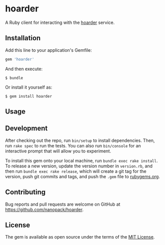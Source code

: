 # hoarder

A Ruby client for interacting with the [hoarder](https://github.com/nanopack/hoarder) service.

## Installation

Add this line to your application's Gemfile:

```ruby
gem 'hoarder'
```

And then execute:

    $ bundle

Or install it yourself as:

    $ gem install hoarder

## Usage



## Development

After checking out the repo, run `bin/setup` to install dependencies. Then, run `rake spec` to run the tests. You can also run `bin/console` for an interactive prompt that will allow you to experiment.

To install this gem onto your local machine, run `bundle exec rake install`. To release a new version, update the version number in `version.rb`, and then run `bundle exec rake release`, which will create a git tag for the version, push git commits and tags, and push the `.gem` file to [rubygems.org](https://rubygems.org).

## Contributing

Bug reports and pull requests are welcome on GitHub at https://github.com/nanopack/hoarder.


## License

The gem is available as open source under the terms of the [MIT License](http://opensource.org/licenses/MIT).
